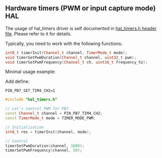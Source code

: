 ## Hardware timers (PWM or input capture mode) HAL

The usage of hal_timers driver is self documented in [hal_timers.h header file](hal_timers.h). Please refer to it for details.

Typically, you need to work with the following functions:

```c++
int8_t timerInit(Channel_t channel, TimerMode_t mode);
void timerSetPwmDuration(Channel_t channel, uint32_t pwm);
void timerSetPwmFrequency(Channel_t ch, uint16_t frequency_hz);
```

Minimal usage example:

Add define:

```
PIN_PB7_SET_TIM4_CH2=1
```

```c++
#include "hal_timers.h"

// Let's control PWM for PB7
const Channel_t channel = PIN_PB7_TIM4_CH2;
const TimerMode_t mode = TIMER_MODE_PWM;

// Initialization
int8_t res = timerInit(channel, mode);

// Control
timerSetPwmDuration(channel, 1000);
timerSetPwmFrequency(channel, 50);
```
